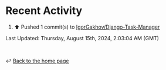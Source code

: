 # Recent Activity

<!--RECENT_ACTIVITY:start-->
1. ⬆️ Pushed 1 commit(s) to [IgorGakhov/Django-Task-Manager](https://github.com/IgorGakhov/Django-Task-Manager)<br>
<!--RECENT_ACTIVITY:end-->

<!--RECENT_ACTIVITY:last_update-->
Last Updated: Thursday, August 15th, 2024, 2:03:04 AM (GMT)
<!--RECENT_ACTIVITY:last_update_end-->

<br>

↩️ [Back to the home page](/README.md)
